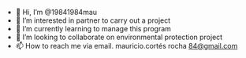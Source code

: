 - 👋 Hi, I’m @19841984mau
- 👀 I’m interested in partner to carry out a project
- 🌱 I’m currently learning to manage this program
- 💞️ I’m looking to collaborate on environmental protection project
- 📫 How to reach me via email.  mauricio.cortés rocha 84@gmail.com

<!---
19841984mau/19841984mau is a ✨ special ✨ repository because its `README.md` (this file) appears on your GitHub profile.
You can click the Preview link to take a look at your changes.
--->
